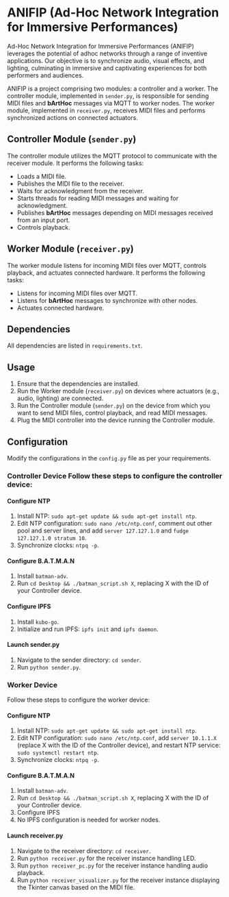 
# ANIFIP (Ad-Hoc Network Integration for Immersive Performances) 
Ad-Hoc Network Integration for Immersive Performances (ANIFIP) leverages the potential of adhoc networks through a range of inventive applications.
Our objective is to synchronize audio, visual effects, and lighting, culminating in immersive and captivating experiences for both performers and audiences.

ANIFIP is a project comprising two modules: a controller and a worker. The controller module, implemented in `sender.py`, is responsible for sending MIDI files and **bArtHoc** messages via MQTT to worker nodes. The worker module, implemented in `receiver.py`, receives MIDI files and performs synchronized actions on connected actuators. 
## Controller Module (`sender.py`)
 The controller module utilizes the MQTT protocol to communicate with the receiver module.
  It performs the following tasks:
  - Loads a MIDI file.
  -  Publishes the MIDI file to the receiver.
  -  Waits for acknowledgment from the receiver.
  -  Starts threads for reading MIDI messages and waiting for acknowledgment.
  -  Publishes **bArtHoc** messages depending on MIDI messages received from an input port. 
  - Controls playback.
## Worker Module (`receiver.py`)
 The worker module listens for incoming MIDI files over MQTT, controls playback, and actuates connected hardware.
 It performs the following tasks:
  - Listens for incoming MIDI files over MQTT.
  - Listens for **bArtHoc** messages to synchronize with other nodes.
  -  Actuates connected hardware.
## Dependencies 
All dependencies are listed in `requirements.txt`.
## Usage 
 1. Ensure that the dependencies are installed.
 2. Run the Worker module (`receiver.py`) on devices where actuators (e.g., audio, lighting) are connected.
  3. Run the Controller module (`sender.py`) on the device from which you want to send MIDI files, control playback, and read MIDI messages. 
  4. Plug the MIDI controller into the device running the Controller module. 
## Configuration 
Modify the configurations in the `config.py` file as per your requirements.
### Controller Device Follow these steps to configure the controller device:
#### Configure NTP
  1. Install NTP: `sudo apt-get update && sudo apt-get install ntp`.
   2. Edit NTP configuration: `sudo nano /etc/ntp.conf`, comment out other pool and server lines, and add `server 127.127.1.0` and `fudge 127.127.1.0 stratum 10`. 
   3. Synchronize clocks: `ntpq -p`.
#### Configure B.A.T.M.A.N
 1. Install `batman-adv`.
 2. Run `cd Desktop && ./batman_script.sh X`, replacing X with the ID of your Controller device.
#### Configure IPFS 
 1. Install `kubo-go`.
 2.  Initialize and run IPFS: `ipfs init` and `ipfs daemon`.
#### Launch sender.py
 1. Navigate to the sender directory: `cd sender`.
 2. Run `python sender.py`.
### Worker Device
Follow these steps to configure the worker device:
#### Configure NTP 
 1. Install NTP: `sudo apt-get update && sudo apt-get install ntp`.
 2. Edit NTP configuration: `sudo nano /etc/ntp.conf`, add `server 10.1.1.X` (replace X with the ID of the Controller device), and restart NTP service: `sudo systemctl restart ntp`.
 3. Synchronize clocks: `ntpq -p`.
#### Configure B.A.T.M.A.N
 1. Install `batman-adv`.
 2. Run `cd Desktop && ./batman_script.sh X`, replacing X with the ID of your Controller device.
 3.  Configure IPFS
 4.  No IPFS configuration is needed for worker nodes.
#### Launch receiver.py 
  1. Navigate to the receiver directory: `cd receiver`.
  2. Run `python receiver.py` for the receiver instance handling LED.
  3.  Run `python receiver_pc.py` for the receiver instance handling audio playback.
   4. Run `python receiver_visualizer.py` for the receiver instance displaying the Tkinter canvas based on the MIDI file.
